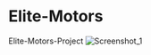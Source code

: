 # Elite-Motors
Elite-Motors-Project
![Screenshot_1](https://github.com/Savio-Menezes/Elite-Motors/assets/86617022/362f586b-ceb4-4f23-999f-87bc5111f39d)
